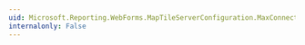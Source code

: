 ```yaml
---
uid: Microsoft.Reporting.WebForms.MapTileServerConfiguration.MaxConnections
internalonly: False
---
```

